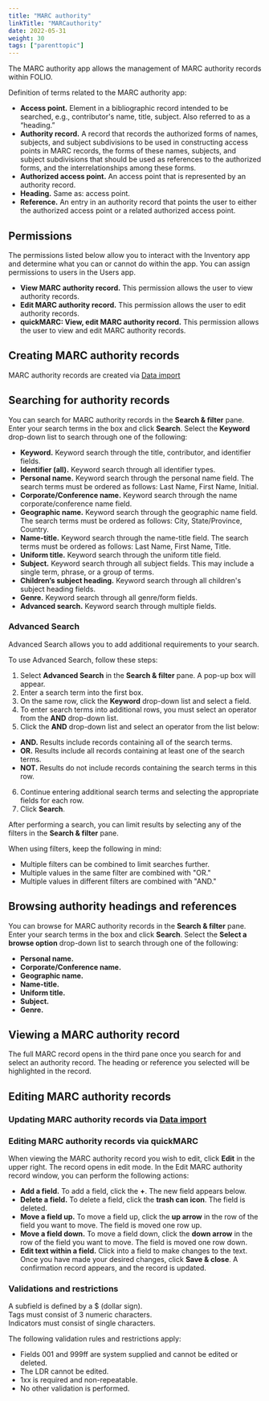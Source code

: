 ```yaml
---
title: "MARC authority"
linkTitle: "MARCauthority"
date: 2022-05-31
weight: 30
tags: ["parenttopic"]
---
```


The MARC authority app allows the management of MARC authority records within FOLIO.

Definition of terms related to the MARC authority app:

-   **Access point.** Element in a bibliographic record intended to be searched, e.g., contributor's name, title, subject. Also referred to as a “heading.”
-   **Authority record.** A record that records the authorized forms of names, subjects, and subject subdivisions to be used in constructing access points in MARC records, the forms of these names, subjects, and subject subdivisions that should be used as references to the authorized forms, and the interrelationships among these forms.
-   **Authorized access point.** An access point that is represented by an authority record.
-   **Heading.** Same as: access point.
-   **Reference.** An entry in an authority record that points the user to either the authorized access point or a related authorized access point.

## Permissions
The permissions listed below allow you to interact with the Inventory app and determine what you can or cannot do within the app. You can assign permissions to users in the Users app.
-   **View MARC authority record.** This permission allows the user to view authority records.
-   **Edit MARC authority record.** This permission allows the user to edit authority records.
-   **quickMARC: View, edit MARC authority record.** This permission allows the user to view and edit MARC authority records.

## Creating MARC authority records 
MARC authority records are created via [Data import](../data-import/)
## Searching for authority records
You can search for MARC authority records in the **Search & filter** pane. Enter your search terms in the box and click **Search**. Select the **Keyword** drop-down list to search through one of the following:

-   **Keyword.** Keyword search through the title, contributor, and identifier fields.
-   **Identifier (all).** Keyword search through all identifier types. 
-   **Personal name.** Keyword search through the personal name field. The search terms must be ordered as follows: Last Name, First Name, Initial. 
-   **Corporate/Conference name.** Keyword search through the name corporate/conference name field. 
-   **Geographic name.** Keyword search through the geographic name field. The search terms must be ordered as follows: City, State/Province, Country. 
-   **Name-title.** Keyword search through the name-title field. The search terms must be ordered as follows: Last Name, First Name, Title. 
-   **Uniform title.** Keyword search through the uniform title field.
-   **Subject.** Keyword search through all subject fields. This may include a single term, phrase, or a group of terms.
-   **Children’s subject heading.** Keyword search through all children's subject heading fields. 
-   **Genre.** Keyword search through all genre/form fields.
-   **Advanced search.** Keyword search through multiple fields.

### Advanced Search

Advanced Search allows you to add additional requirements to your search. 

To use Advanced Search, follow these steps:

1.  Select **Advanced Search** in the **Search & filter** pane. A pop-up box will appear.
2.  Enter a search term into the first box.
3.  On the same row, click the **Keyword** drop-down list and select a field. 
4.  To enter search terms into additional rows, you must select an operator from the **AND** drop-down list.
5.  Click the **AND** drop-down list and select an operator from the list below:
-   **AND.** Results include records containing all of the search terms.
-   **OR.**  Results include all records containing at least one of the search terms.
-   **NOT.** Results do not include records containing the search terms in this row.
6.  Continue entering additional search terms and selecting the appropriate fields for each row.
7.  Click **Search**.

After performing a search, you can limit results by selecting any of the filters in the **Search & filter** pane.

When using filters, keep the following in mind:

-   Multiple filters can be combined to limit searches further.
-   Multiple values in the same filter are combined with "OR."
-   Multiple values in different filters are combined with "AND."

## Browsing authority headings and references
You can browse for MARC authority records in the **Search & filter** pane. Enter your search terms in the box and click **Search**. Select the **Select a browse option** drop-down list to search through one of the following: 

-   **Personal name.** 
-   **Corporate/Conference name.** 
-   **Geographic name.** 
-   **Name-title.** 
-   **Uniform title.** 
-   **Subject.** 
-   **Genre.** 


## Viewing a MARC authority record
The full MARC record opens in the third pane once you search for and select an authority record. The heading or reference you selected will be highlighted in the record.
## Editing MARC authority records 
### Updating MARC authority records via [Data import](../data-import/)
### Editing MARC authority records via quickMARC
When viewing the MARC authority record you wish to edit, click **Edit** in the upper right. The record opens in edit mode. 
In the Edit MARC authority record window, you can perform the following actions:
-   **Add a field.** To add a field, click the **+**. The new field appears below.
-   **Delete a field.** To delete a field, click the **trash can icon**. The field is deleted.
-   **Move a field up.** To move a field up, click the **up arrow** in the row of the field you want to move. The field is moved one row up.
-   **Move a field down.** To move a field down, click the **down arrow** in the row of the field you want to move. The field is moved one row down.
-   **Edit text within a field.** Click into a field to make changes to the text.
Once you have made your desired changes, click **Save & close**. A confirmation record appears, and the record is updated.

### Validations and restrictions
 
A subfield is defined by a \$ (dollar sign).  
Tags must consist of 3 numeric characters.  
Indicators must consist of single characters.

The following validation rules and restrictions apply:

-   Fields 001 and 999ff are system supplied and cannot be edited or deleted.
-   The LDR cannot be edited.
-   1xx is required and non-repeatable.
-   No other validation is performed.
